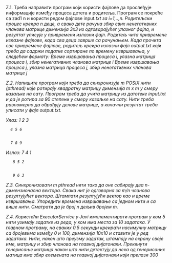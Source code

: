 Z.1. Треба направити програм који користи фајлове да прослеђује информације између
процеса детета и родитеља. Програм се покреће са zad1 n и користи редом фајлове input<i>.txt за
i=1,..,n. Родитељски процес креира n деце, а свако дете рачуна збир свих ненегативних чланова
матрице димензија 3x3 из одговарајућег улазног фајла, и резултат уписује у привремени излазни
фајл.
Родитељ чита привремене излазне фајлове, када сва деца заврше са рачунањем. Када прочита све
привремене фајлове, родитељ креира излазни фајл output.txt који треба да садржи податке
сортиране по времену извршавања, у следећем формату:
Време извршавања процеса i, улазна матрица процеса i, збир ненегативних чланова матрице i
Време извршавања процеса j, улазна матрица процеса j, збир ненегативних чланова матрице j


Z.2. Напишите програм који треба да синхронизује m POSIX нити (pthread) које ротирају
квадратну матрицу димензија m x m у смеру казаљке на сату. Програм треба да учита матрицу из
датотеке input.txt и да је ротира за 90 степени у смеру казаљке на сату. Нити треба равномерно да
обрађују делове матрице, а коначни резултат треба уписати у фајл output.txt.


Улаз: 1 2 3 


      4 5 6

      
      7 8 9

      
Излаз: 7 4 1


       8 5 2

       
       9 6 3

       


Z.3. Синхронизовати m pthread нити тако да оне сабирају два n-димензионална вектора.
Свака нит је одговорна за m/n чланова резултујућег вектора. Штампати резултујући вектор као и
време извршавања. Упоредити времена извршавање са једном нити и са више нити. Сматрати да
је број n дељив бројем m.


Z.4. Користећи ExecutorService у Javi имплементирати програм у ком 5 нити узимају
задатке из реда, у ком има места за 10 задатака. У главном програму, на сваких 0.5 секунди
креирати насимучну матрицу са бројевима између 0 и 100, димензија 10x10 и ставити је у ред
задатака. Нити, након што преузму задатак, штампају на екрану своје име, матрицу и збир чланова
на главној дијагонали. Прекинути генерисање матрица након што нити детектују да нека од
генерисаних матица има збир елемената на главној дијагонали који прелази 300
